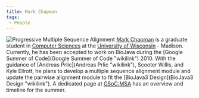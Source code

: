 ```yaml
---
title: Mark Chapman
tags:
 - People
---
```


![Progressive Multiple Sequence
Alignment](Flowchart-ProgressiveMultipleSequenceAlignment.png "fig:Progressive Multiple Sequence Alignment")
[Mark Chapman](http://pages.cs.wisc.edu/~chapman/) is a graduate student
in [Computer Sciences](http://www.cs.wisc.edu/) at the [University of
Wisconsin](http://www.wisc.edu/) - Madison. Currently, he has been
accepted to work on BioJava during the [Google Summer of
Code](Google Summer of Code "wikilink") 2010. With the guidance of
[Andreas Prlic](Andreas Prlic "wikilink"), Scooter Willis, and Kyle
Ellrott, he plans to develop a multiple sequence alignment module and
update the pairwise alignment module to fit the [BioJava3
Design](BioJava3 Design "wikilink"). A dedicated page at <GSoC:MSA> has
an overview and timeline for the summer.
